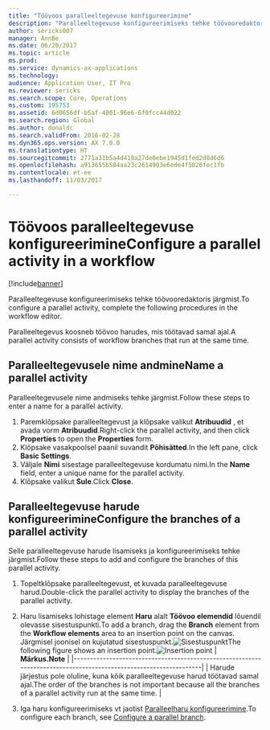 ```yaml
---
title: "Töövoos paralleeltegevuse konfigureerimine"
description: "Paralleeltegevuse konfigureerimiseks tehke töövooredaktoris järgmist."
author: sericks007
manager: AnnBe
ms.date: 06/20/2017
ms.topic: article
ms.prod: 
ms.service: dynamics-ax-applications
ms.technology: 
audience: Application User, IT Pro
ms.reviewer: sericks
ms.search.scope: Core, Operations
ms.custom: 195753
ms.assetid: 6d0656df-b5af-4001-96e6-6f0fcc44d022
ms.search.region: Global
ms.author: donaldc
ms.search.validFrom: 2016-02-28
ms.dyn365.ops.version: AX 7.0.0
ms.translationtype: HT
ms.sourcegitcommit: 2771a31b5a4d418a27de0ebe1945d1fed2d8d6d6
ms.openlocfilehash: a913655b584aa23c2614903e6ede4f5826fec1fb
ms.contentlocale: et-ee
ms.lasthandoff: 11/03/2017

---
```


# <a name="configure-a-parallel-activity-in-a-workflow"></a><span data-ttu-id="9cb16-103">Töövoos paralleeltegevuse konfigureerimine</span><span class="sxs-lookup"><span data-stu-id="9cb16-103">Configure a parallel activity in a workflow</span></span>

[!include[banner](../includes/banner.md)]


<span data-ttu-id="9cb16-104">Paralleeltegevuse konfigureerimiseks tehke töövooredaktoris järgmist.</span><span class="sxs-lookup"><span data-stu-id="9cb16-104">To configure a parallel activity, complete the following procedures in the workflow editor.</span></span>

<span data-ttu-id="9cb16-105">Paralleeltegevus koosneb töövoo harudes, mis töötavad samal ajal.</span><span class="sxs-lookup"><span data-stu-id="9cb16-105">A parallel activity consists of workflow branches that run at the same time.</span></span>

## <a name="name-a-parallel-activity"></a><span data-ttu-id="9cb16-106">Paralleeltegevusele nime andmine</span><span class="sxs-lookup"><span data-stu-id="9cb16-106">Name a parallel activity</span></span>
<span data-ttu-id="9cb16-107">Paralleeltegevusele nime andmiseks tehke järgmist.</span><span class="sxs-lookup"><span data-stu-id="9cb16-107">Follow these steps to enter a name for a parallel activity.</span></span>
1.  <span data-ttu-id="9cb16-108">Paremklõpsake paralleeltegevust ja klõpsake valikut **Atribuudid** , et avada vorm **Atribuudid**.</span><span class="sxs-lookup"><span data-stu-id="9cb16-108">Right-click the parallel activity, and then click **Properties** to open the **Properties** form.</span></span>
2.  <span data-ttu-id="9cb16-109">Klõpsake vasakpoolsel paanil suvandit **Põhisätted**.</span><span class="sxs-lookup"><span data-stu-id="9cb16-109">In the left pane, click **Basic Settings**.</span></span>
3.  <span data-ttu-id="9cb16-110">Väljale **Nimi** sisestage paralleeltegevuse kordumatu nimi.</span><span class="sxs-lookup"><span data-stu-id="9cb16-110">In the **Name** field, enter a unique name for the parallel activity.</span></span>
4.  <span data-ttu-id="9cb16-111">Klõpsake valikut **Sule**.</span><span class="sxs-lookup"><span data-stu-id="9cb16-111">Click **Close**.</span></span>

## <a name="configure-the-branches-of-a-parallel-activity"></a><span data-ttu-id="9cb16-112">Paralleeltegevuse harude konfigureerimine</span><span class="sxs-lookup"><span data-stu-id="9cb16-112">Configure the branches of a parallel activity</span></span>
<span data-ttu-id="9cb16-113">Selle paralleeltegevuse harude lisamiseks ja konfigureerimiseks tehke järgmist.</span><span class="sxs-lookup"><span data-stu-id="9cb16-113">Follow these steps to add and configure the branches of this parallel activity.</span></span>
1.  <span data-ttu-id="9cb16-114">Topeltklõpsake paralleeltegevust, et kuvada paralleeltegevuse harud.</span><span class="sxs-lookup"><span data-stu-id="9cb16-114">Double-click the parallel activity to display the branches of the parallel activity.</span></span>
2.  <span data-ttu-id="9cb16-115">Haru lisamiseks lohistage element **Haru** alalt **Töövoo elemendid** lõuendil olevasse sisestuspunkti.</span><span class="sxs-lookup"><span data-stu-id="9cb16-115">To add a branch, drag the **Branch** element from the **Workflow elements** area to an insertion point on the canvas.</span></span> <span data-ttu-id="9cb16-116">Järgmisel joonisel on kujutatud sisestuspunkt.![Sisestuspunkt](./media/workflow_insertionpoint.gif)</span><span class="sxs-lookup"><span data-stu-id="9cb16-116">The following figure shows an insertion point.![Insertion point](./media/workflow_insertionpoint.gif)</span></span>
    | <span data-ttu-id="9cb16-117">**Märkus.**</span><span class="sxs-lookup"><span data-stu-id="9cb16-117">**Note**</span></span>                                                                                                         |
    |------------------------------------------------------------------------------------------------------------------|
    | <span data-ttu-id="9cb16-118">Harude järjestus pole oluline, kuna kõik paralleeltegevuse harud töötavad samal ajal.</span><span class="sxs-lookup"><span data-stu-id="9cb16-118">The order of the branches is not important because all the branches of a parallel activity run at the same time.</span></span> |

3.  <span data-ttu-id="9cb16-119">Iga haru konfigureerimiseks vt jaotist [Paralleelharu konfigureerimine](configure-parallel-branch-workflow.md).</span><span class="sxs-lookup"><span data-stu-id="9cb16-119">To configure each branch, see [Configure a parallel branch](configure-parallel-branch-workflow.md).</span></span>






